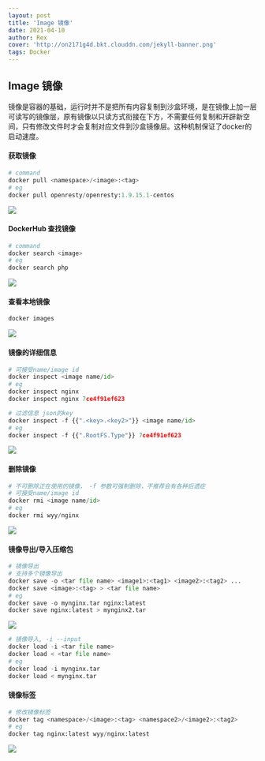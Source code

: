 ```yaml
---
layout: post
title: 'Image 镜像'
date: 2021-04-10
author: Rex
cover: 'http://on2171g4d.bkt.clouddn.com/jekyll-banner.png'
tags: Docker
---
```


## Image 镜像

镜像是容器的基础，运行时并不是把所有内容复制到沙盒环境，是在镜像上加一层可读写的镜像层，原有镜像以只读方式衔接在下方，不需要任何复制和开辟新空间，只有修改文件时才会复制对应文件到沙盒镜像层。这种机制保证了docker的启动速度。

#### 获取镜像

```python
# command
docker pull <namespace>/<image>:<tag>
# eg
docker pull openresty/openresty:1.9.15.1-centos
```

<img src="https://rex-wangyy.github.io/Imgs/docker/%E8%8E%B7%E5%8F%96%E9%95%9C%E5%83%8F.png">



#### DockerHub 查找镜像

```python
# command
docker search <image>
# eg
docker search php
```

<img src="https://rex-wangyy.github.io/Imgs/docker/%E6%9F%A5%E6%89%BE%E9%95%9C%E5%83%8F.png">



#### 查看本地镜像

```python
docker images
```

<img src="https://rex-wangyy.github.io/Imgs/docker/%E6%9F%A5%E7%9C%8B%E6%9C%AC%E5%9C%B0%E9%95%9C%E5%83%8F.png">



#### 镜像的详细信息

```python
# 可接受name/image id
docker inspect <image name/id>
# eg
docker inspect nginx
docker inspect nginx 7ce4f91ef623

# 过滤信息 json的key
docker inspect -f {{".<key>.<key2>"}} <image name/id>
# eg
docker inspect -f {{".RootFS.Type"}} 7ce4f91ef623
```

<img src="https://rex-wangyy.github.io/Imgs/docker/%E9%95%9C%E5%83%8F%E7%9A%84%E8%AF%A6%E7%BB%86%E4%BF%A1%E6%81%AF.png">



#### 删除镜像

```python
# 不可删除正在使用的镜像， -f 参数可强制删除，不推荐会有各种后遗症
# 可接受name/image id
docker rmi <image name/id>
# eg
docker rmi wyy/nginx
```

<img src="https://rex-wangyy.github.io/Imgs/docker/%E5%88%A0%E9%99%A4%E9%95%9C%E5%83%8F.png">



#### 镜像导出/导入压缩包

```python
# 镜像导出
# 支持多个镜像导出
docker save -o <tar file name> <image1>:<tag1> <image2>:<tag2> ...
docker save <image>:<tag> > <tar file name>
# eg
docker save -o mynginx.tar nginx:latest
docker save nginx:latest > mynginx2.tar
```

<img src="https://rex-wangyy.github.io/Imgs/docker/%E9%95%9C%E5%83%8F%E5%8E%8B%E7%BC%A9%E5%8C%85.png">

```python
# 镜像导入, -i --input
docker load -i <tar file name>
docker load < <tar file name>
# eg
docker load -i mynginx.tar
docker load < mynginx.tar
```



#### 镜像标签

```python
# 修改镜像标签
docker tag <namespace>/<image>:<tag> <namespace2>/<image2>:<tag2>
# eg
docker tag nginx:latest wyy/nginx:latest
```

<img src="https://rex-wangyy.github.io/Imgs/docker/%E4%BF%AE%E6%94%B9tag.png">







